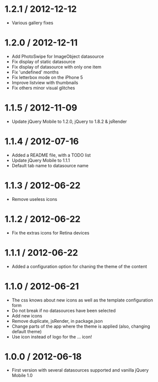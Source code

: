 
1.2.1 / 2012-12-12
==================

  * Various gallery fixes

1.2.0 / 2012-12-11
==================

  * Add PhotoSwipe for ImageObject datasource
  * Fix display of static datasource
  * Fix display of datasource with only one item
  * Fix 'undefined' months
  * Fix letterbox mode on the iPhone 5
  * Improve listview with thumbnails
  * Fix others minor visual glitches

1.1.5 / 2012-11-09
==================

  * Update jQuery Mobile to 1.2.0, jQuery to 1.8.2 & jsRender

1.1.4 / 2012-07-16
==================

  * Added a README file, with a TODO list
  * Update jQuery Mobile to 1.1.1
  * Default tab name to datasource name

1.1.3 / 2012-06-22
==================

  * Remove useless icons

1.1.2 / 2012-06-22
==================

  * Fix the extras icons for Retina devices

1.1.1 / 2012-06-22
==================

  * Added a configuration option for chaning the theme of the content

1.1.0 / 2012-06-21
==================

  * The css knows about new icons as well as the template configuration form
  * Do not break if no datasources have been selected
  * Add new icons
  * Remove duplicate, jsRender, in package.json
  * Change parts of the app where the theme is applied (also, changing default theme)
  * Use icon instead of logo for the ... icon!

1.0.0 / 2012-06-18
==================

  * First version with several datasources supported and vanilla jQuery Mobile 1.0
